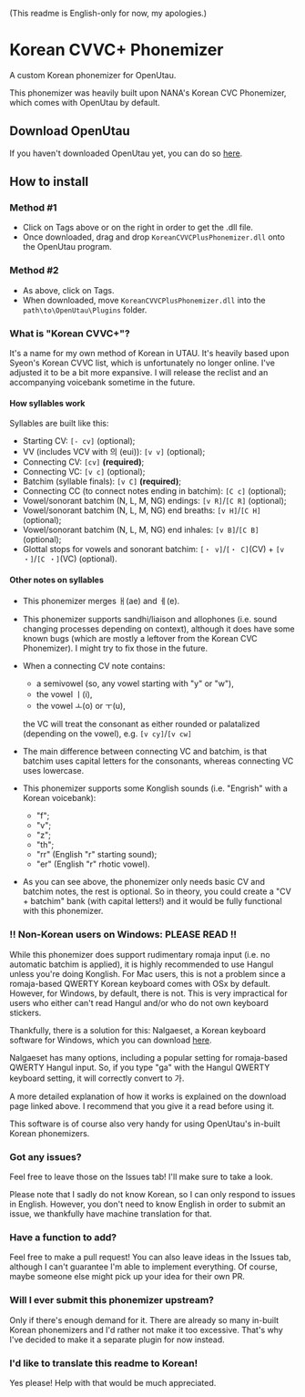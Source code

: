 (This readme is English-only for now, my apologies.)

# Korean CVVC+ Phonemizer
A custom Korean phonemizer for OpenUtau.

This phonemizer was heavily built upon NANA's Korean CVC Phonemizer, which comes with OpenUtau by default.
## Download OpenUtau
If you haven't downloaded OpenUtau yet, you can do so [here](https://github.com/stakira/openutau).
## How to install
### Method #1
- Click on Tags above or on the right in order to get the .dll file.
- Once downloaded, drag and drop ``KoreanCVVCPlusPhonemizer.dll`` onto the OpenUtau program.
### Method #2
- As above, click on Tags.
- When downloaded, move ``KoreanCVVCPlusPhonemizer.dll`` into the ``path\to\OpenUtau\Plugins`` folder.
### What is "Korean CVVC+"?
It's a name for my own method of Korean in UTAU. It's heavily based upon Syeon's Korean CVVC list, which is unfortunately no longer online. I've adjusted it to be a bit more expansive. I will release the reclist and an accompanying voicebank sometime in the future.
#### How syllables work
Syllables are built like this:
- Starting CV: ``[- cv]`` (optional);
- VV (includes VCV with 의 (eui)): ``[v v]`` (optional);
- Connecting CV: ``[cv]`` **(required)**;
- Connecting VC: ``[v c]`` (optional);
- Batchim (syllable finals): ``[v C]`` **(required)**;
- Connecting CC (to connect notes ending in batchim): ``[C c]`` (optional);
- Vowel/sonorant batchim (N, L, M, NG) endings: ``[v R]``/``[C R]`` (optional);
- Vowel/sonorant batchim (N, L, M, NG) end breaths: ``[v H]``/``[C H]`` (optional);
- Vowel/sonorant batchim (N, L, M, NG) end inhales: ``[v B]``/``[C B]`` (optional);
- Glottal stops for vowels and sonorant batchim: ``[・ v]``/``[・ C]``(CV) + ``[v ・]``/``[C ・]``(VC) (optional).
#### Other notes on syllables
- This phonemizer merges ㅐ(ae) and ㅔ(e).
- This phonemizer supports sandhi/liaison and allophones (i.e. sound changing processes depending on context), although it does have some known bugs (which are mostly a leftover from the Korean CVC Phonemizer). I might try to fix those in the future.
- When a connecting CV note contains:
  - a semivowel (so, any vowel starting with "y" or "w"),
  - the vowel ㅣ(i),
  - the vowel ㅗ(o) or ㅜ(u),

  the VC will treat the consonant as either rounded or palatalized (depending on the vowel), e.g. ``[v cy]``/``[v cw]``
- The main difference between connecting VC and batchim, is that batchim uses capital letters for the consonants, whereas connecting VC uses lowercase.
- This phonemizer supports some Konglish sounds (i.e. "Engrish" with a Korean voicebank):
  - "f";
  - "v";
  - "z";
  - "th";
  - "rr" (English "r" starting sound);
  - "er" (English "r" rhotic vowel).
- As you can see above, the phonemizer only needs basic CV and batchim notes, the rest is optional. So in theory, you could create a "CV + batchim" bank (with capital letters!) and it would be fully functional with this phonemizer.
### !! Non-Korean users on Windows: PLEASE READ !!
While this phonemizer does support rudimentary romaja input (i.e. no automatic batchim is applied), it is highly recommended to use Hangul unless you're doing Konglish. For Mac users, this is not a problem since a romaja-based QWERTY Korean keyboard comes with OSx by default. However, for Windows, by default, there is not. This is very impractical for users who either can't read Hangul and/or who do not own keyboard stickers.

Thankfully, there is a solution for this: Nalgaeset, a Korean keyboard software for Windows, which you can download [here](http://moogi.new21.org/en/ngs/index.htm).

Nalgaeset has many options, including a popular setting for romaja-based QWERTY Hangul input. So, if you type "ga" with the Hangul QWERTY keyboard setting, it will correctly convert to 가.

A more detailed explanation of how it works is explained on the download page linked above. I recommend that you give it a read before using it.

This software is of course also very handy for using OpenUtau's in-built Korean phonemizers.
### Got any issues?
Feel free to leave those on the Issues tab! I'll make sure to take a look.

Please note that I sadly do not know Korean, so I can only respond to issues in English. However, you don't need to know English in order to submit an issue, we thankfully have machine translation for that.
### Have a function to add?
Feel free to make a pull request! You can also leave ideas in the Issues tab, although I can't guarantee I'm able to implement everything. Of course, maybe someone else might pick up your idea for their own PR.
### Will I ever submit this phonemizer upstream?
Only if there's enough demand for it. There are already so many in-built Korean phonemizers and I'd rather not make it too excessive. That's why I've decided to make it a separate plugin for now instead.
### I'd like to translate this readme to Korean!
Yes please! Help with that would be much appreciated.
